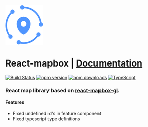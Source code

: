 ![Logo](/logo.png)

# React-mapbox | [Documentation](docs/API.md)

[![Build Status](https://travis-ci.org/Mahdi-Esbati/react-mapbox.svg?branch=master)](https://travis-ci.org/Mahdi-Esbati/react-mapbox)
[![npm version](https://img.shields.io/npm/v/react-mapbox-gl.svg?style=flat)](https://www.npmjs.com/package/react-mapbox-gl)
[![npm downloads](https://img.shields.io/npm/dm/react-mapbox-gl.svg)](https://www.npmjs.com/package/react-mapbox-gl)
[![TypeScript](https://img.shields.io/badge/%3C%2F%3E-TypeScript-blue.svg)](https://github.com/microsoft/TypeScript)
<br/>

### React map library based on [react-mapbox-gl](https://github.com/alex3165/react-mapbox-gl).

#### Features

- Fixed undefined id's in feature component
- Fixed typescript type definitions
